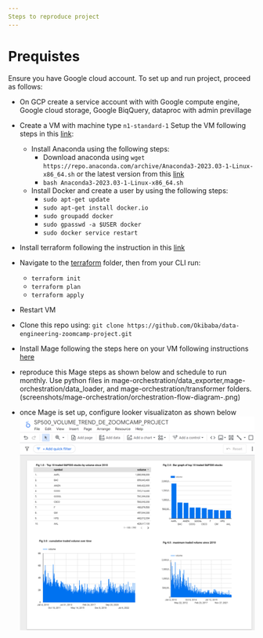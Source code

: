 ```yaml
---
Steps to reproduce project
---
```

# Prequistes
 Ensure you have Google cloud account.
To set up and run project, proceed as follows:
- On GCP create a service account with with Google compute engine, Google cloud storage, Google BiqQuery, dataproc with admin previllage
- Create a VM with machine type `n1-standard-1`  Setup the VM following steps in this [link](https://www.youtube.com/watch?v=ae-CV2KfoN0&list=PL3MmuxUbc_hJed7dXYoJw8DoCuVHhGEQb&index=13&pp=iAQB):
    - Install Anaconda using the following steps:
        - Download anaconda using `wget https://repo.anaconda.com/archive/Anaconda3-2023.03-1-Linux-x86_64.sh` or the latest version from this [link](https://www.anaconda.com/download#downloads)
        - `bash Anaconda3-2023.03-1-Linux-x86_64.sh`
    - Install Docker and create a user by using the following steps:
        - `sudo apt-get update`
        - `sudo apt-get install docker.io`
        - `sudo groupadd docker`
        - `sudo gpasswd -a $USER docker` 
        - `sudo docker service restart`

- Install terraform following the instruction in this [link](https://phoenixnap.com/kb/how-to-install-terraform)
- Navigate to the [terraform]() folder, then from your CLI run:
    - `terraform init`
    - `terraform plan`
    - `terraform apply`
- Restart VM 
- Clone this repo using: `git clone https://github.com/Okibaba/data-engineering-zoomcamp-project.git`
- Install Mage following the steps here on your VM following instructions [here]()
- reproduce this Mage steps as shown below and schedule to run monthly. Use python files in mage-orchestration/data_exporter,mage-orchestration/data_loader, and mage-orchestration/transformer folders.
(screenshots/mage-orchestration/orchestration-flow-diagram-.png)
- once Mage is set up, configure looker visualizaton as shown below
![Project Infrastructure](/screenshots/looker/looker-studio-report.png)
